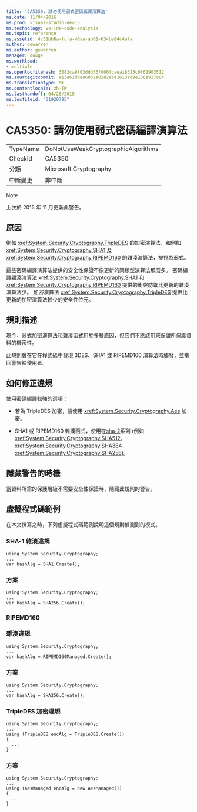 ```yaml
---
title: 'CA5350: 請勿使用弱式密碼編譯演算法'
ms.date: 11/04/2016
ms.prod: visual-studio-dev15
ms.technology: vs-ide-code-analysis
ms.topic: reference
ms.assetid: 4c51bb8a-fcfa-46aa-ab61-634be84c4a7a
author: gewarren
ms.author: gewarren
manager: douge
ms.workload:
- multiple
ms.openlocfilehash: 3082ca9f03ddd56f000fcaea18525c0f61903512
ms.sourcegitcommit: e13e61ddea6032a8282abe16131d9e136a927984
ms.translationtype: MT
ms.contentlocale: zh-TW
ms.lasthandoff: 04/26/2018
ms.locfileid: "31920795"
---
```

# <a name="ca5350-do-not-use-weak-cryptographic-algorithms"></a>CA5350: 請勿使用弱式密碼編譯演算法
|||
|-|-|
|TypeName|DoNotUseWeakCryptographicAlgorithms|
|CheckId|CA5350|
|分類|Microsoft.Cryptography|
|中斷變更|非中斷|

> [!NOTE]
>  上次於 2015 年 11 月更新此警告。

## <a name="cause"></a>原因
 例如 <xref:System.Security.Cryptography.TripleDES> 的加密演算法，和例如 <xref:System.Security.Cryptography.SHA1> 及 <xref:System.Security.Cryptography.RIPEMD160> 的雜湊演算法，被視為弱式。

 這些密碼編譯演算法提供的安全性保證不像更新的同類型演算法那麼多。 密碼編譯雜湊演算法 <xref:System.Security.Cryptography.SHA1> 和 <xref:System.Security.Cryptography.RIPEMD160> 提供的衝突防禦比更新的雜湊演算法少。 加密演算法 <xref:System.Security.Cryptography.TripleDES> 提供比更新的加密演算法較少的安全性位元。

## <a name="rule-description"></a>規則描述
 現今，弱式加密演算法和雜湊函式用於多種原因，但它們不應該用來保證所保護資料的機密性。

 此規則會在它在程式碼中發現 3DES、SHA1 或 RIPEMD160 演算法時觸發，並擲回警告給使用者。

## <a name="how-to-fix-violations"></a>如何修正違規
 使用密碼編譯較強的選項：

-   若為 TripleDES 加密，請使用 <xref:System.Security.Cryptography.Aes> 加密。

-   SHA1 或 RIPEMD160 雜湊函式，使用在[sha-2](https://msdn.microsoft.com/library/windows/desktop/aa382459.aspx)系列 (例如<xref:System.Security.Cryptography.SHA512>， <xref:System.Security.Cryptography.SHA384>， <xref:System.Security.Cryptography.SHA256>)。

## <a name="when-to-suppress-warnings"></a>隱藏警告的時機
 當資料所需的保護層級不需要安全性保證時，隱藏此規則的警告。

## <a name="pseudo-code-example"></a>虛擬程式碼範例
 在本文撰寫之時，下列虛擬程式碼範例說明這個規則偵測到的模式。

### <a name="sha-1-hashing-violation"></a>SHA-1 雜湊違規

```
using System.Security.Cryptography;
...
var hashAlg = SHA1.Create();

```

### <a name="solution"></a>方案

```
using System.Security.Cryptography;
...
var hashAlg = SHA256.Create();

```

### <a name="ripemd160-br-br-hashing-violation"></a>RIPEMD160 <br /><br />雜湊違規

```
using System.Security.Cryptography;
...
var hashAlg = RIPEMD160Managed.Create();

```

### <a name="solution"></a>方案

```
using System.Security.Cryptography;
...
var hashAlg = SHA256.Create();

```

### <a name="tripledes-encryption-violation"></a>TripleDES 加密違規

```
using System.Security.Cryptography;
...
using (TripleDES encAlg = TripleDES.Create())
{
  ...
}
```

### <a name="solution"></a>方案

```
using System.Security.Cryptography;
...
using (AesManaged encAlg = new AesManaged())
{
  ...
}
```